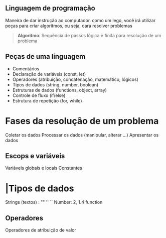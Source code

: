 ## Linguagem de programação

Maneira de dar instrução ao computador.
como um lego, você irá utilizar peças para criar algoritmos, ou seja, oara resolver problemas

>    **Algoritmo**: Sequência de passos lógica e finita para resolução de um problema

## Peças de uma linguagem

- Comentários
- Declaração de variáveis (const, let)
- Operadores (atribuição, concatenação, matemático, lógicos)
- Tipos de dados (string, number, boolean)
- Estruturas de dados (functions, object, array)
- Controle de fluxo (if/else)
- Estrutura de repetição (for, while)

# Fases da resolução de um problema

Coletar os dados
Processar os dados (manipular, alterar ...)
Apresentar os dados

## Escops e variáveis

Variáveis globais e locais
Constantes 

# |Tipos de dados

Strings (textos) : "" '' ``
Number: 2, 1.4
function

## Operadores

Operadores de atribuição de valor
